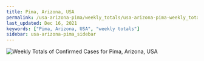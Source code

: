 ```yaml
---
title: Pima, Arizona, USA
permalink: /usa-arizona-pima/weekly_totals/usa-arizona-pima-weekly_totals.html
last_updated: Dec 16, 2021
keywords: ["Pima, Arizona, USA", "weekly totals"]
sidebar: usa-arizona-pima_sidebar
---
```


![Weekly Totals of Confirmed Cases for Pima, Arizona, USA](/covid_tracker/images/graphs/usa-arizona-pima-weekly_totals_graph.png)
